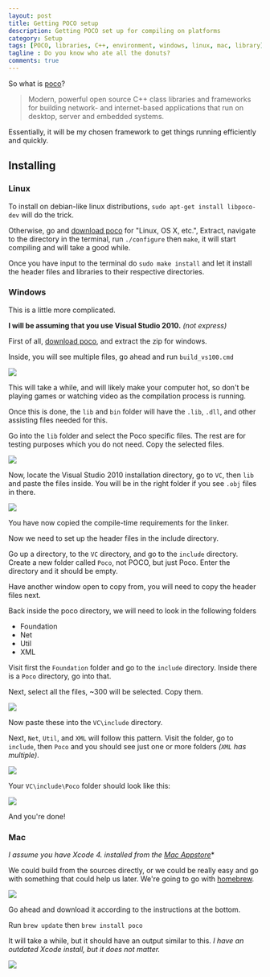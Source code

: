 ```yaml
---
layout: post
title: Getting POCO setup
description: Getting POCO set up for compiling on platforms
category: Setup
tags: [POCO, libraries, C++, environment, windows, linux, mac, library]
tagline : Do you know who ate all the donuts?
comments: true
---
```

So what is [poco][]?

> Modern, powerful open source C++ class libraries and frameworks for building network- and internet-based applications that run on desktop, server and embedded systems.

Essentially, it will be my chosen framework to get things running efficiently and quickly.
<!--more-->

## Installing
### Linux

To install on debian-like linux distributions, `sudo apt-get install libpoco-dev` will do the trick.

Otherwise, go and [download poco][poco download] for "Linux, OS X, etc.", 
Extract, navigate to the directory in the terminal, run `./configure` then `make`, it will start compiling and will take a good while.

Once you have input to the terminal do `sudo make install` and let it install the header files and libraries to their respective directories.

### Windows

This is a little more complicated.

**I will be assuming that you use Visual Studio 2010.** *(not express)*

First of all, [download poco][poco download], and extract the zip for windows.

Inside, you will see multiple files, go ahead and run `build_vs100.cmd`

![](/images/win-poco-cmd.png)

This will take a while, and will likely make your computer hot, so don't be playing games or watching video as the compilation process is running.

Once this is done, the `lib` and `bin` folder will have the `.lib`, `.dll`, and other assisting files needed for this. 

Go into the `lib` folder and select the Poco specific files. The rest are for testing purposes which you do not need. Copy the selected files.

![](/images/win-poco-lib.png)

Now, locate the Visual Studio 2010 installation directory, go to `VC`, then `lib` and paste the files inside. You will be in the right folder if you see `.obj` files in there.

![](/images/win-poco-vc-lib.png)

You have now copied the compile-time requirements for the linker.

Now we need to set up the header files in the include directory.

Go up a directory, to the `VC` directory, and go to the `include` directory. Create a new folder called `Poco`, not POCO, but just Poco.
Enter the directory and it should be empty.

Have another window open to copy from, you will need to copy the header files next.

Back inside the poco directory, we will need to look in the following folders

* Foundation
* Net
* Util
* XML

Visit first the `Foundation` folder and go to the `include` directory.
Inside there is a `Poco` directory, go into that.

Next, select all the files, ~300 will be selected. Copy them.

![](/images/win-poco-headers.png)

Now paste these into the `VC\include` directory.

Next, `Net`, `Util`, and `XML` will follow this pattern.
Visit the folder, go to `include`, then `Poco` and you should see just one or more folders *(`XML` has multiple)*.

![](/images/win-poco-include.png)

Your `VC\include\Poco` folder should look like this:

![](/images/win-poco-vc.png)

And you're done!

### Mac
**I assume you have Xcode 4.* installed from the [Mac Appstore][xcode appstore]**

We could build from the sources directly, or we could be really easy and go with something that could help us later. We're going to go with [homebrew][].

![](/images/homebrew.png)

Go ahead and download it according to the instructions at the bottom.

Run `brew update` then `brew install poco`

It will take a while, but it should have an output similar to this.
*I have an outdated Xcode install, but it does not matter.*

![](/images/brew-install-poco.png)



[poco]: http://pocoproject.org
[poco download]: http://pocoproject.org/download/index.html
[homebrew]: http://mxcl.github.com/homebrew/
[xcode appstore]: http://itunes.apple.com/us/app/xcode/id497799835?mt=12